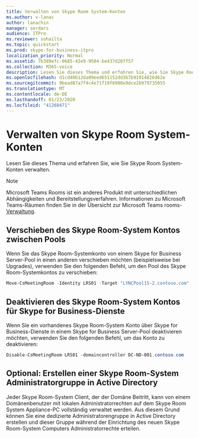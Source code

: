 ```yaml
---
title: Verwalten von Skype Room System-Konten
ms.author: v-lanac
author: lanachin
manager: serdars
audience: ITPro
ms.reviewer: sohailta
ms.topic: quickstart
ms.prod: skype-for-business-itpro
localization_priority: Normal
ms.assetid: 7b389efc-9685-42e9-9504-be437d20ff57
ms.collection: M365-voice
description: Lesen Sie dieses Thema und erfahren Sie, wie Sie Skype Room System-Konten verwalten.
ms.openlocfilehash: d1cd40b12da89eed651152dd3b7b91914826d62e
ms.sourcegitcommit: 9bead87a7f4c4e71f19f8980e9dce2b979735055
ms.translationtype: MT
ms.contentlocale: de-DE
ms.lasthandoff: 01/23/2020
ms.locfileid: "41268471"
---
```

# <a name="manage-skype-room-system-accounts"></a>Verwalten von Skype Room System-Konten
 
Lesen Sie dieses Thema und erfahren Sie, wie Sie Skype Room System-Konten verwalten. 

> [!NOTE]
> Microsoft Teams Rooms ist ein anderes Produkt mit unterschiedlichen Abhängigkeiten und Bereitstellungsverfahren. Informationen zu Microsoft Teams-Räumen finden Sie in der Übersicht zur Microsoft Teams rooms- [Verwaltung](https://docs.microsoft.com/microsoftteams/rooms/rooms-manage).
  
## <a name="move-the-skype-room-system-account-between-pools"></a>Verschieben des Skype Room-System Kontos zwischen Pools

Wenn Sie das Skype Room-Systemkonto von einem Skype for Business Server-Pool in einen anderen verschieben möchten (beispielsweise bei Upgrades), verwenden Sie den folgenden Befehl, um den Pool des Skype Room-Systemkontos zu verschieben: 
  
```powershell
Move-CsMeetingRoom -Identity LRS01 -Target "LYNCPool15-2.contoso.com"
```

## <a name="disable-the-skype-room-system-account-for-skype-for-business-services"></a>Deaktivieren des Skype Room-System Kontos für Skype for Business-Dienste

Wenn Sie ein vorhandenes Skype Room-System Konto über Skype for Business-Dienste in einem Skype for Business Server-Pool deaktivieren möchten, verwenden Sie den folgenden Befehl, um das Konto zu deaktivieren: 
  
```powershell
Disable-CsMeetingRoom LRS01 -domaincontroller DC-ND-001.contoso.com
```

## <a name="optional-create-a-skype-room-system-administrator-group-in-active-directory"></a>Optional: Erstellen einer Skype Room-System Administratorgruppe in Active Directory

Jeder Skype Room-System Client, der der Domäne Beitritt, kann von einem Domänenbenutzer mit lokalen Administratorrechten auf dem Skype Room System Appliance-PC vollständig verwaltet werden. Aus diesem Grund können Sie eine dedizierte Administratorengruppe in Active Directory erstellen und dieser Gruppe während der Einrichtung des neuen Skype Room-System Computers Administratorrechte erteilen.
  

